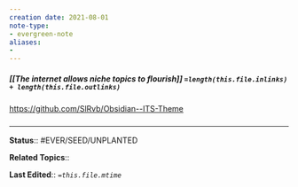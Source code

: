 ```yaml
---
creation date: 2021-08-01
note-type: 
- evergreen-note
aliases:
- 
---
```


##### [[The internet allows niche topics to flourish]] `=length(this.file.inlinks) + length(this.file.outlinks)`

https://github.com/SlRvb/Obsidian--ITS-Theme
### <hr class="footnote"/>

**Status**:: #EVER/SEED/UNPLANTED 

**Related Topics**:: 
	
**Last Edited**:: *`=this.file.mtime`*
